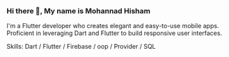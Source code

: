 ### Hi there 👋, My name is Mohannad Hisham
I'm a Flutter developer who creates elegant and easy-to-use mobile apps. Proficient in leveraging Dart and Flutter to build responsive user interfaces. 

Skills: Dart / Flutter / Firebase / oop / Provider / SQL 





